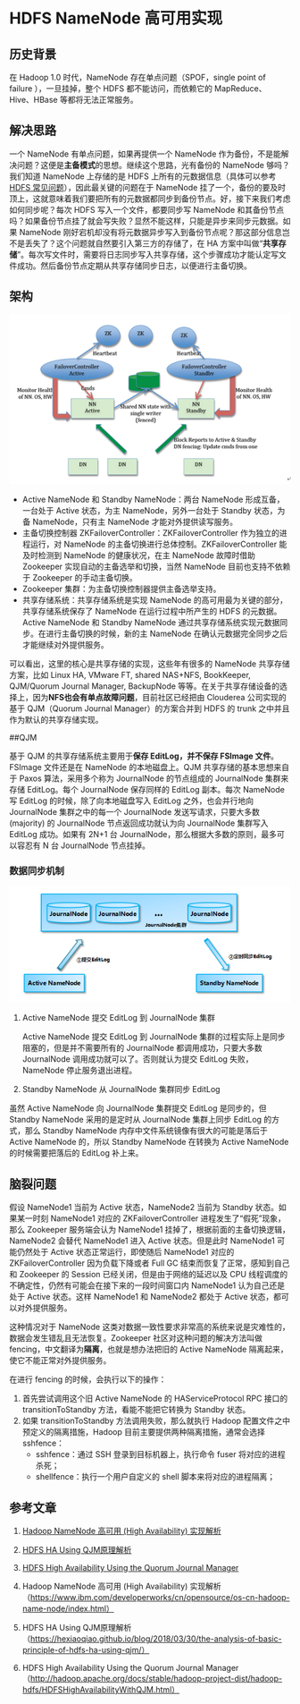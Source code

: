 # HDFS NameNode 高可用实现

## 历史背景

在 Hadoop 1.0 时代，NameNode 存在单点问题（SPOF，single point of failure ），一旦挂掉，整个 HDFS 都不能访问，而依赖它的 MapReduce、Hive、HBase 等都将无法正常服务。

## 解决思路

一个 NameNode 有单点问题，如果再提供一个 NameNode 作为备份，不是能解决问题？这便是**主备模式**的思想。继续这个思路，光有备份的 NameNode 够吗？我们知道 NameNode 上存储的是 HDFS 上所有的元数据信息（具体可以参考 [HDFS 常见问题](faq.md)），因此最关键的问题在于 NameNode 挂了一个，备份的要及时顶上，这就意味着我们要把所有的元数据都同步到备份节点。好，接下来我们考虑如何同步呢？每次 HDFS 写入一个文件，都要同步写 NameNode 和其备份节点吗？如果备份节点挂了就会写失败？显然不能这样，只能是异步来同步元数据。如果 NameNode 刚好宕机却没有将元数据异步写入到备份节点呢？那这部分信息岂不是丢失了？这个问题就自然要引入第三方的存储了，在 HA 方案中叫做“**共享存储**”。每次写文件时，需要将日志同步写入共享存储，这个步骤成功才能认定写文件成功。然后备份节点定期从共享存储同步日志，以便进行主备切换。

## 架构

![](../img/hdfs/ha.png)

* Active NameNode 和 Standby NameNode：两台 NameNode 形成互备，一台处于 Active 状态，为主 NameNode，另外一台处于 Standby 状态，为备 NameNode，只有主 NameNode 才能对外提供读写服务。
* 主备切换控制器 ZKFailoverController：ZKFailoverController 作为独立的进程运行，对 NameNode 的主备切换进行总体控制。ZKFailoverController 能及时检测到 NameNode 的健康状况，在主 NameNode 故障时借助 Zookeeper 实现自动的主备选举和切换，当然 NameNode 目前也支持不依赖于 Zookeeper 的手动主备切换。
* Zookeeper 集群：为主备切换控制器提供主备选举支持。
* 共享存储系统：共享存储系统是实现 NameNode 的高可用最为关键的部分，共享存储系统保存了 NameNode 在运行过程中所产生的 HDFS 的元数据。Active NameNode 和 Standby NameNode 通过共享存储系统实现元数据同步。在进行主备切换的时候，新的主 NameNode 在确认元数据完全同步之后才能继续对外提供服务。

可以看出，这里的核心是共享存储的实现，这些年有很多的 NameNode 共享存储方案，比如 Linux HA, VMware FT, shared NAS+NFS, BookKeeper, QJM/Quorum Journal Manager, BackupNode 等等。在关于共享存储设备的选择上，因为**NFS也会有单点故障问题**，目前社区已经把由 Clouderea 公司实现的基于 QJM（Quorum Journal Manager）的方案合并到 HDFS 的 trunk 之中并且作为默认的共享存储实现。

##QJM

基于 QJM 的共享存储系统主要用于**保存 EditLog，并不保存 FSImage 文件**。FSImage 文件还是在 NameNode 的本地磁盘上。QJM 共享存储的基本思想来自于 Paxos 算法，采用多个称为 JournalNode 的节点组成的 JournalNode 集群来存储 EditLog。每个 JournalNode 保存同样的 EditLog 副本。每次 NameNode 写 EditLog 的时候，除了向本地磁盘写入 EditLog 之外，也会并行地向 JournalNode 集群之中的每一个 JournalNode 发送写请求，只要大多数 (majority) 的 JournalNode 节点返回成功就认为向 JournalNode 集群写入 EditLog 成功。如果有 2N+1 台 JournalNode，那么根据大多数的原则，最多可以容忍有 N 台 JournalNode 节点挂掉。

### 数据同步机制

![](../img/hdfs/meta-sync.png)

1. Active NameNode 提交 EditLog 到 JournalNode 集群

   Active NameNode 提交 EditLog 到 JournalNode 集群的过程实际上是同步阻塞的，但是并不需要所有的 JournalNode 都调用成功，只要大多数 JournalNode 调用成功就可以了。否则就认为提交 EditLog 失败，NameNode 停止服务退出进程。

2. Standby NameNode 从 JournalNode 集群同步 EditLog


虽然 Active NameNode 向 JournalNode 集群提交 EditLog 是同步的，但 Standby NameNode 采用的是定时从 JournalNode 集群上同步 EditLog 的方式，那么 Standby NameNode 内存中文件系统镜像有很大的可能是落后于 Active NameNode 的，所以 Standby NameNode 在转换为 Active NameNode 的时候需要把落后的 EditLog 补上来。

## 脑裂问题

假设 NameNode1 当前为 Active 状态，NameNode2 当前为 Standby 状态。如果某一时刻 NameNode1 对应的 ZKFailoverController 进程发生了“假死”现象，那么 Zookeeper 服务端会认为 NameNode1 挂掉了，根据前面的主备切换逻辑，NameNode2 会替代 NameNode1 进入 Active 状态。但是此时 NameNode1 可能仍然处于 Active 状态正常运行，即使随后 NameNode1 对应的 ZKFailoverController 因为负载下降或者 Full GC 结束而恢复了正常，感知到自己和 Zookeeper 的 Session 已经关闭，但是由于网络的延迟以及 CPU 线程调度的不确定性，仍然有可能会在接下来的一段时间窗口内 NameNode1 认为自己还是处于 Active 状态。这样 NameNode1 和 NameNode2 都处于 Active 状态，都可以对外提供服务。

这种情况对于 NameNode 这类对数据一致性要求非常高的系统来说是灾难性的，数据会发生错乱且无法恢复。Zookeeper 社区对这种问题的解决方法叫做 fencing，中文翻译为**隔离**，也就是想办法把旧的 Active NameNode 隔离起来，使它不能正常对外提供服务。

在进行 fencing 的时候，会执行以下的操作：

1. 首先尝试调用这个旧 Active NameNode 的 HAServiceProtocol RPC 接口的 transitionToStandby 方法，看能不能把它转换为 Standby 状态。
2. 如果 transitionToStandby 方法调用失败，那么就执行 Hadoop 配置文件之中预定义的隔离措施，Hadoop 目前主要提供两种隔离措施，通常会选择 sshfence：
   * sshfence：通过 SSH 登录到目标机器上，执行命令 fuser 将对应的进程杀死；
   * shellfence：执行一个用户自定义的 shell 脚本来将对应的进程隔离；

## 参考文章

1. [Hadoop NameNode 高可用 (High Availability) 实现解析](https://www.ibm.com/developerworks/cn/opensource/os-cn-hadoop-name-node/index.html)
2. [HDFS HA Using QJM原理解析](https://hexiaoqiao.github.io/blog/2018/03/30/the-analysis-of-basic-principle-of-hdfs-ha-using-qjm/)
3. [HDFS High Availability Using the Quorum Journal Manager](http://hadoop.apache.org/docs/stable/hadoop-project-dist/hadoop-hdfs/HDFSHighAvailabilityWithQJM.html)



1. Hadoop NameNode 高可用 (High Availability) 实现解析（https://www.ibm.com/developerworks/cn/opensource/os-cn-hadoop-name-node/index.html）
2. HDFS HA Using QJM原理解析（https://hexiaoqiao.github.io/blog/2018/03/30/the-analysis-of-basic-principle-of-hdfs-ha-using-qjm/）
3. HDFS High Availability Using the Quorum Journal Manager（http://hadoop.apache.org/docs/stable/hadoop-project-dist/hadoop-hdfs/HDFSHighAvailabilityWithQJM.html）